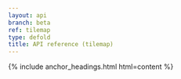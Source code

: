 ```yaml
---
layout: api
branch: beta
ref: tilemap
type: defold
title: API reference (tilemap)
---
```

{% include anchor_headings.html html=content %}